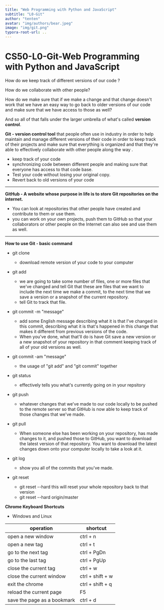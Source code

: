 ```yaml
---
title: "Web Programming with Python and JavaScript"
subtitle: "L0-Git"
author: "tenten"
avatar: "img/authors/bear.jpeg"
image: "img/git.png"
typora-root-url: ..
---
```








# CS50-L0-Git-Web Programming with Python and JavaScript

How do we keep track of different versions of our code ?

How do we collaborate with other people?

How do we make sure that if we make a change and that change doesn't work that we have an easy way to go back to older versions of our code and make sure that we have access to those as well?

And so all of that falls under the larger umbrella of what's called **version control**.

**Git - version control tool** that people often use in industry in order to help maintain and manage different versions of their code in order to keep track of their projects and make sure that everything is organized and that they're able to effectively collaborate with other people along the way .

- keep track of your code
- synchronizing code between different people and making sure that everyone has access to that code base.
- Test your code without losing your original copy.
- Revert back to old versions of your code

<hr />

**GitHub - A website whose purpose in life  is to store Git repositories on the internet.**

- You can look at repositories that other people have created and contribute to them or use them.
- you can work on your own projects, push them to GitHub so that your collaborators or other people on the Internet can also see and use them as well. 

<hr />

**How to use Git - basic command**

- git clone <url>       

  - download remote version of your code to your computer
- git add <filename>
  - we are going to take some number of files, one or more files that we've changed and tell Git that these are files that we want to include the next time we make a commit, to the next time that we save a version or a snapshot of the current repository.
  - tell Git to track that file.
- git commit -m "message"
  - add some English message describing what it is that I've changed in this commit, describing what it is that's happened in this change that makes it different from previous versions of the code.
  - When you've done, what that'll do is have Git save a new version or a new snapshot of your repository in that comment keeping track of all of your old versions as well.
- git commit -am "message"

  - the usage of "git add" and "git commit" together
- git status

  - effectively tells you what's  currently going on in your repsitory
- git push

  - whatever changes that we've made to our code locally to be pushed to the remote server so that GitHub is now able to keep track of those changes that we've made.
- git pull

  - When someone else has been working on your repository, has made changes to it, and pushed those to GitHub, you want to download the latest version of that repository. You want to download the latest changes down onto your computer locally to take a look at it.

- git log

  - show you all of the commits that you've made.
- git reset
  - git reset --hard <commit>          this will reset your whole repository back to that version
  - git reset --hard origin/master




**Chrome Keyboard Shortcuts**

- Windows and Linux

| operation                   | shortcut         |
| --------------------------- | ---------------- |
| open a new window           | ctrl + n         |
| open a new tag              | ctrl + t         |
| go to the next tag          | ctrl + PgDn      |
| go to the last tag          | ctrl + PgUp      |
| close the current tag       | ctrl + w         |
| close the current window    | ctrl + shift + w |
| exit the chrome             | ctrl + shift + q |
| reload the current page     | F5               |
| save the page as a bookmark | ctrl + d         |



